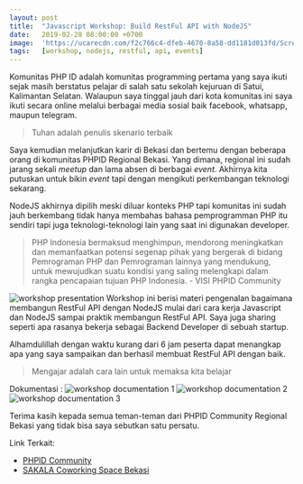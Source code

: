 ```yaml
---
layout: post
title:  "Javascript Workshop: Build RestFul API with NodeJS"
date:   2019-02-28 08:00:00 +0700
image:  'https://ucarecdn.com/f2c766c4-dfeb-4670-8a58-dd1181d013fd/ScreenShot20190922at114229.png'
tags:   [workshop, nodejs, restful, api, events]
---
```

Komunitas PHP ID adalah komunitas programming pertama yang saya ikuti sejak masih berstatus pelajar di salah satu sekolah kejuruan di Satui, Kalimantan Selatan. Walaupun saya tinggal jauh dari kota komunitas ini saya ikuti secara online melalui berbagai media sosial baik facebook, whatsapp, maupun telegram.
	

> Tuhan adalah penulis skenario terbaik

Saya kemudian melanjutkan karir di Bekasi dan bertemu dengan beberapa orang di komunitas PHPID Regional Bekasi. Yang dimana, regional ini sudah jarang sekali *meetup* dan lama absen di berbagai *event*. Akhirnya kita putuskan untuk bikin *event* tapi dengan mengikuti perkembangan teknologi sekarang.

NodeJS akhirnya dipilih meski diluar konteks PHP tapi komunitas ini sudah jauh berkembang tidak hanya membahas bahasa pemprogramman PHP itu sendiri tapi juga teknologi-teknologi lain yang saat ini digunakan developer.
> PHP Indonesia bermaksud menghimpun, mendorong meningkatkan dan memanfaatkan potensi segenap pihak yang bergerak di bidang Pemrograman PHP dan Pemrograman lainnya yang mendukung, untuk mewujudkan suatu kondisi yang saling melengkapi dalam rangka pencapaian tujuan PHP Indonesia. - VISI PHPID Community

![workshop presentation](https://ucarecdn.com/bd3994bb-481f-475e-bb12-6ab122cd0188/WORKSHOP.png)
Workshop ini berisi materi pengenalan bagaimana membangun RestFul API dengan NodeJS mulai dari cara kerja Javascript dan NodeJS sampai praktik membangun RestFul API. Saya juga sharing seperti apa rasanya bekerja sebagai Backend Developer di sebuah startup. 

Alhamdulillah dengan waktu kurang dari 6 jam peserta dapat menangkap apa yang saya sampaikan dan berhasil membuat RestFul API dengan baik.

> Mengajar adalah cara lain untuk memaksa kita belajar

Dokumentasi :
![workshop documentation 1](https://ucarecdn.com/83d79e94-db1c-4a79-92a7-e01dc1847866/IMG_20190224_191555_187653424083226696.jpg)
![workshop documentation 2](https://ucarecdn.com/cd380ff0-05c2-48d8-a5b6-2a29d385ee75/IMG_20190224_191647_3887637994057187667.jpg)
![workshop documentation 3](https://res.cloudinary.com/dhvrpbtdd/image/upload/v1569128076/51700364_289252481753762_4732836503414691966_n.jpg_yjsy3o.jpg)

Terima kasih kepada semua teman-teman dari PHPID Community Regional Bekasi yang tidak bisa saya sebutkan satu persatu. 

Link Terkait:
- [PHPID Community](https://www.phpindonesia.id/)
- [SAKALA Coworking Space Bekasi](https://www.sakala.space/)
